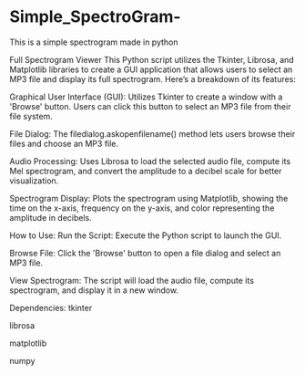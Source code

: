 # Simple_SpectroGram-
This is a simple spectrogram made in python

Full Spectrogram Viewer
This Python script utilizes the Tkinter, Librosa, and Matplotlib libraries to create a GUI application that allows users to select an MP3 file and display its full spectrogram. Here’s a breakdown of its features:

Graphical User Interface (GUI): Utilizes Tkinter to create a window with a 'Browse' button. Users can click this button to select an MP3 file from their file system.

File Dialog: The filedialog.askopenfilename() method lets users browse their files and choose an MP3 file.

Audio Processing: Uses Librosa to load the selected audio file, compute its Mel spectrogram, and convert the amplitude to a decibel scale for better visualization.

Spectrogram Display: Plots the spectrogram using Matplotlib, showing the time on the x-axis, frequency on the y-axis, and color representing the amplitude in decibels.

How to Use:
Run the Script: Execute the Python script to launch the GUI.

Browse File: Click the 'Browse' button to open a file dialog and select an MP3 file.

View Spectrogram: The script will load the audio file, compute its spectrogram, and display it in a new window.

Dependencies:
tkinter

librosa

matplotlib

numpy

